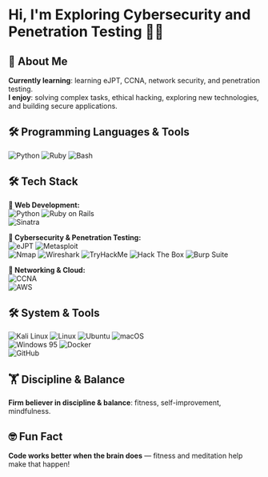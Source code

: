 # Hi, I'm Exploring Cybersecurity and Penetration Testing 🏴‍☠️

## 🚀 About Me
**Currently learning**: learning eJPT, CCNA, network security, and penetration testing.  
**I enjoy**: solving complex tasks, ethical hacking, exploring new technologies, and building secure applications.

## 🛠 Programming Languages & Tools
![Python](https://img.shields.io/badge/-Python-3776AB?logo=python&logoColor=white)
![Ruby](https://img.shields.io/badge/-Ruby-CC342D?logo=ruby&logoColor=white)
![Bash](https://img.shields.io/badge/-Bash-4EAA25?logo=gnu-bash&logoColor=white)

## 🛠 Tech Stack

**🔹 Web Development:**  
![Python](https://img.shields.io/badge/Python-3776AB?logo=python&logoColor=fff) 
![Ruby on Rails](https://img.shields.io/badge/-Ruby_on_Rails-CC0000?logo=ruby-on-rails&logoColor=white)  
![Sinatra](https://img.shields.io/badge/-Sinatra-FF4F00?logo=sinatra&logoColor=white) 

**🔹 Cybersecurity & Penetration Testing:**  
![eJPT](https://img.shields.io/badge/eJPT-In%20Progress-orange?logo=offensive%20security&logoColor=white) 
![Metasploit](https://img.shields.io/badge/-Metasploit-8A2BE2?logo=metasploit&logoColor=white)  
![Nmap](https://img.shields.io/badge/Nmap-Scanner-lightgrey?logo=wireshark) 
![Wireshark](https://img.shields.io/badge/-Wireshark-1679A7?logo=wireshark&logoColor=white) 
![TryHackMe](https://img.shields.io/badge/TryHackMe-red?logo=tryhackme&logoColor=white) 
![Hack The Box](https://img.shields.io/badge/Hack%20The%20Box-Learning-green?logo=hackthebox&logoColor=white) 
![Burp Suite](https://img.shields.io/badge/Burp%20Suite-Analyzing-orange?logo=burpsuite&logoColor=white) 

**🔹 Networking & Cloud:**  
![CCNA](https://img.shields.io/badge/-CCNA-1F75FE?logo=cisco&logoColor=white)  
![AWS](https://img.shields.io/badge/-AWS-FF9900?logo=amazonaws&logoColor=white)

## 🛠 System & Tools
![Kali Linux](https://img.shields.io/badge/Kali%20Linux-Pentesting-blue?logo=kalilinux&logoColor=white)
![Linux](https://img.shields.io/badge/-Linux-FCC624?logo=linux&logoColor=black)
![Ubuntu](https://img.shields.io/badge/Ubuntu-Server-orange?logo=ubuntu&logoColor=white)
![macOS](https://img.shields.io/badge/-macOS-000000?logo=apple&logoColor=white)  
![Windows 95](https://img.shields.io/badge/Windows%2095-008484?logo=windows95&logoColor=white)
![Docker](https://img.shields.io/badge/-Docker-2496ED?logo=docker&logoColor=white)  
![GitHub](https://img.shields.io/badge/-GitHub-181717?logo=github&logoColor=white)

## 🏋️ Discipline & Balance
**Firm believer in discipline & balance**: fitness, self-improvement, mindfulness.

## 🤓 Fun Fact
**Code works better when the brain does** — fitness and meditation help make that happen!
